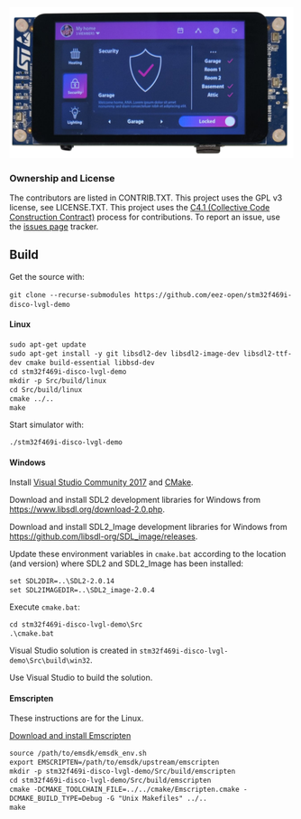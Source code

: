 ![screenshot](screenshot.png)

### Ownership and License

The contributors are listed in CONTRIB.TXT. This project uses the GPL v3 license, see LICENSE.TXT.
This project uses the [C4.1 (Collective Code Construction Contract)](http://rfc.zeromq.org/spec:22) process for contributions.
To report an issue, use the [issues page](https://github.com/eez-open/eez-flow-template-stm32f469i-disco/issues) tracker.

## Build

Get the source with:

```git clone --recurse-submodules https://github.com/eez-open/stm32f469i-disco-lvgl-demo```

#### Linux

```
sudo apt-get update
sudo apt-get install -y git libsdl2-dev libsdl2-image-dev libsdl2-ttf-dev cmake build-essential libbsd-dev
cd stm32f469i-disco-lvgl-demo
mkdir -p Src/build/linux
cd Src/build/linux
cmake ../..
make
```

Start simulator with:

```
./stm32f469i-disco-lvgl-demo
```


#### Windows

Install [Visual Studio Community 2017](https://visualstudio.microsoft.com/downloads/) and [CMake](https://cmake.org/install/).

Download and install SDL2 development libraries for Windows from https://www.libsdl.org/download-2.0.php. 

Download and install SDL2_Image development libraries for Windows from https://github.com/libsdl-org/SDL_image/releases.

Update these environment variables in `cmake.bat` according to the location (and version) where SDL2 and SDL2_Image has been installed:

```
set SDL2DIR=..\SDL2-2.0.14
set SDL2IMAGEDIR=..\SDL2_image-2.0.4
```

Execute `cmake.bat`:

```
cd stm32f469i-disco-lvgl-demo\Src
.\cmake.bat
```

Visual Studio solution is created in `stm32f469i-disco-lvgl-demo\Src\build\win32`.

Use Visual Studio to build the solution.

#### Emscripten

These instructions are for the Linux.

[Download and install Emscripten](https://emscripten.org/docs/getting_started/downloads.html)

```
source /path/to/emsdk/emsdk_env.sh
export EMSCRIPTEN=/path/to/emsdk/upstream/emscripten
mkdir -p stm32f469i-disco-lvgl-demo/Src/build/emscripten
cd stm32f469i-disco-lvgl-demo/Src/build/emscripten
cmake -DCMAKE_TOOLCHAIN_FILE=../../cmake/Emscripten.cmake -DCMAKE_BUILD_TYPE=Debug -G "Unix Makefiles" ../..
make
```
